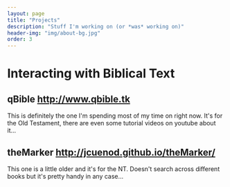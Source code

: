 ```yaml
---
layout: page
title: "Projects"
description: "Stuff I'm working on (or *was* working on)"
header-img: "img/about-bg.jpg"
order: 3
---
```


# Interacting with Biblical Text

## qBible <http://www.qbible.tk>

This is definitely the one I'm spending most of my time on right now. It's for the Old Testament, there are even some tutorial videos on youtube about it...

## theMarker <http://jcuenod.github.io/theMarker/>

This one is a little older and it's for the NT. Doesn't search across different books but it's pretty handy in any case...
